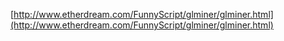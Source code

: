 [http://www.etherdream.com/FunnyScript/glminer/glminer.html](http://www.etherdream.com/FunnyScript/glminer/glminer.html)  
